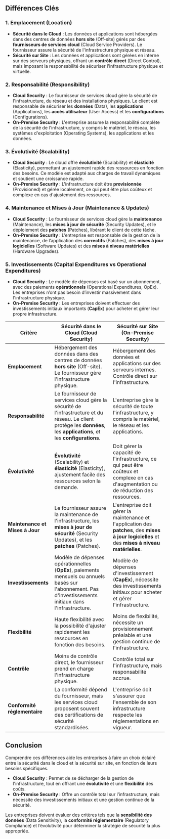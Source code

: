 ## **Différences Clés**

### 1. **Emplacement (Location)**

- **Sécurité dans le Cloud** : Les données et applications sont hébergées dans des centres de données **hors site** (Off-site) gérés par des **fournisseurs de services cloud** (Cloud Service Providers). Le fournisseur assure la sécurité de l'infrastructure physique et réseau.
- **Sécurité sur Site** : Les données et applications sont gérées en interne sur des serveurs physiques, offrant un **contrôle direct** (Direct Control), mais imposant la responsabilité de sécuriser l'infrastructure physique et virtuelle.

### 2. **Responsabilité (Responsibility)**

- **Cloud Security** : Le fournisseur de services cloud gère la sécurité de l'infrastructure, du réseau et des installations physiques. Le client est responsable de sécuriser les **données** (Data), les **applications** (Applications), les **accès utilisateur** (User Access) et les **configurations** (Configurations).
- **On-Premise Security** : L'entreprise assume la responsabilité complète de la sécurité de l'infrastructure, y compris le matériel, le réseau, les systèmes d'exploitation (Operating Systems), les applications et les données.

### 3. **Évolutivité (Scalability)**

- **Cloud Security** : Le cloud offre **évolutivité** (Scalability) et **élasticité** (Elasticity), permettant un ajustement rapide des ressources en fonction des besoins. Ce modèle est adapté aux charges de travail dynamiques et soutient une croissance rapide.
- **On-Premise Security** : L'infrastructure doit être **provisionnée** (Provisioned) et gérée localement, ce qui peut être plus coûteux et complexe en cas d'ajustement des ressources.

### 4. **Maintenance et Mises à Jour (Maintenance & Updates)**

- **Cloud Security** : Le fournisseur de services cloud gère la **maintenance** (Maintenance), les **mises à jour de sécurité** (Security Updates), et le déploiement des **patches** (Patches), libérant le client de cette tâche.
- **On-Premise Security** : L’entreprise est responsable de la gestion de la maintenance, de l’application des **correctifs** (Patches), des **mises à jour logicielles** (Software Updates) et des **mises à niveau matérielles** (Hardware Upgrades).

### 5. **Investissements (Capital Expenditures vs Operational Expenditures)**

- **Cloud Security** : Le modèle de dépenses est basé sur un abonnement, avec des paiements **opérationnels** (Operational Expenditures, OpEx). Les entreprises n’ont pas besoin d’investir massivement dans l'infrastructure physique.
- **On-Premise Security** : Les entreprises doivent effectuer des investissements initiaux importants (**CapEx**) pour acheter et gérer leur propre infrastructure.

| **Critère**                     | **Sécurité dans le Cloud** (Cloud Security)                                                                                                                             | **Sécurité sur Site** (On-Premise Security)                                                                                                      |
| ------------------------------- | ----------------------------------------------------------------------------------------------------------------------------------------------------------------------- | ------------------------------------------------------------------------------------------------------------------------------------------------ |
| **Emplacement**                 | Hébergement des données dans des centres de données **hors site** (Off-site). Le fournisseur gère l'infrastructure physique.                                            | Hébergement des données et applications sur des serveurs internes. Contrôle direct sur l'infrastructure.                                         |
| **Responsabilité**              | Le fournisseur de services cloud gère la sécurité de l'infrastructure et du réseau. Le client protège les **données**, les **applications**, et les **configurations**. | L'entreprise gère la sécurité de toute l'infrastructure, y compris le matériel, le réseau et les applications.                                   |
| **Évolutivité**                 | **Évolutivité** (Scalability) et **élasticité** (Elasticity), ajustement facile des ressources selon la demande.                                                        | Doit gérer la capacité de l'infrastructure, ce qui peut être coûteux et complexe en cas d'augmentation ou de réduction des ressources.           |
| **Maintenance et Mises à Jour** | Le fournisseur assure la maintenance de l'infrastructure, les **mises à jour de sécurité** (Security Updates), et les **patches** (Patches).                            | L'entreprise doit gérer la maintenance et l'application des **patches**, des **mises à jour logicielles** et des **mises à niveau matérielles**. |
| **Investissements**             | Modèle de dépenses opérationnelles (**OpEx**), paiements mensuels ou annuels basés sur l'abonnement. Pas d'investissements initiaux dans l'infrastructure.              | Modèle de dépenses d'investissement (**CapEx**), nécessite des investissements initiaux pour acheter et gérer l'infrastructure.                  |
| **Flexibilité**                 | Haute flexibilité avec la possibilité d'ajuster rapidement les ressources en fonction des besoins.                                                                      | Moins de flexibilité, nécessite un provisionnement préalable et une gestion continue de l'infrastructure.                                        |
| **Contrôle**                    | Moins de contrôle direct, le fournisseur prend en charge l'infrastructure physique.                                                                                     | Contrôle total sur l'infrastructure, mais responsabilité accrue.                                                                                 |
| **Conformité réglementaire**    | La conformité dépend du fournisseur, mais les services cloud proposent souvent des certifications de sécurité standardisées.                                            | L'entreprise doit s'assurer que l'ensemble de son infrastructure respecte les réglementations en vigueur.                                        |
## **Conclusion**

Comprendre ces différences aide les entreprises à faire un choix éclairé entre la sécurité dans le cloud et la sécurité sur site, en fonction de leurs besoins spécifiques.

- **Cloud Security** : Permet de se décharger de la gestion de l'infrastructure, tout en offrant une **évolutivité** et une **flexibilité** des coûts.
- **On-Premise Security** : Offre un contrôle total sur l’infrastructure, mais nécessite des investissements initiaux et une gestion continue de la sécurité.

Les entreprises doivent évaluer des critères tels que la **sensibilité des données** (Data Sensitivity), la **conformité réglementaire** (Regulatory Compliance) et l’évolutivité pour déterminer la stratégie de sécurité la plus appropriée.